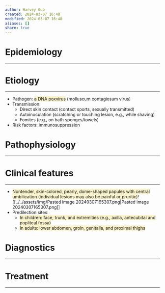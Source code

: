 ```yaml
---
author: Harvey Guo
created: 2024-03-07 16:48
modified: 2024-03-07 16:48
aliases: []
share: true
---
```

# Epidemiology
---


# Etiology
---
- Pathogen: <span style="background:rgba(240, 200, 0, 0.2)">a DNA poxvirus</span> (molluscum contagiosum virus)
- Transmission:
	- Direct skin contact (contact sports, sexually transmitted)
	- Autoinoculation (scratching or touching lesion, e.g., while shaving) 
	- Fomites (e.g., on bath sponges/towels)
- Risk factors: immunosuppression

# Pathophysiology
---


# Clinical features
---
- <span style="background:rgba(240, 200, 0, 0.2)">Nontender, skin-colored, pearly, dome-shaped papules with central umbilication (individual lesions may also be painful or pruritic)</span>![[../../assets/img/Pasted image 20240307165307.png|Pasted image 20240307165307.png]]
- Predilection sites:
	- <span style="background:rgba(240, 200, 0, 0.2)">In children: face, trunk, and extremities (e.g., axilla, antecubital and popliteal fossa)</span>
	- <span style="background:rgba(240, 200, 0, 0.2)">In adults: lower abdomen, groin, genitalia, and proximal thighs</span>

# Diagnostics
---


# Treatment
---

